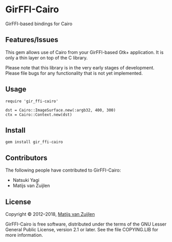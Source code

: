 # GirFFI-Cairo

GirFFI-based bindings for Cairo

## Features/Issues

This gem allows use of Cairo from your GirFFI-based Gtk+ application. It is only
a thin layer on top of the C library.

Please note that this library is in the very early stages of development. Please
file bugs for any functionality that is not yet implemented.

## Usage

    require 'gir_ffi-cairo'

    dst = Cairo::ImageSurface.new(:argb32, 400, 300)
    ctx = Cairo::Context.new(dst)

## Install

    gem install gir_ffi-cairo

## Contributors

The following people have contributed to GirFFI-Cairo:

* Natsuki Yagi
* Matijs van Zuijlen

## License

Copyright &copy; 2012&ndash;2018, [Matijs van Zuijlen](http://www.matijs.net/)

GirFFI-Cairo is free software, distributed under the terms of the GNU Lesser
General Public License, version 2.1 or later. See the file COPYING.LIB for more
information.
